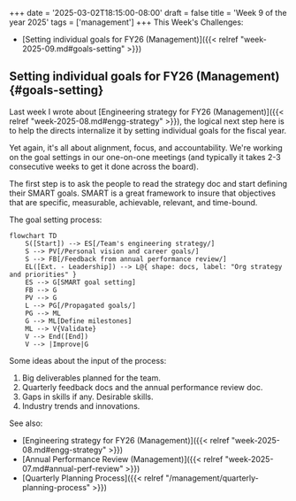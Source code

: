 +++
date = '2025-03-02T18:15:00-08:00'
draft = false
title = 'Week 9 of the year 2025'
tags = ['management']
+++
This Week's Challenges: 
- [Setting individual goals for FY26 (Management)]({{< relref "week-2025-09.md#goals-setting" >}})
<!--more-->

## Setting individual goals for FY26 (Management) {#goals-setting}

Last week I wrote about [Engineering strategy for FY26 (Management)]({{< relref "week-2025-08.md#engg-strategy" >}}), the logical next step here is to help the directs internalize it by setting individual goals for the fiscal year.

Yet again, it's all about alignment, focus, and accountability. We're working on the goal settings in our one-on-one meetings (and typically it takes 2-3 consecutive weeks to get it done across the board).

The first step is to ask the people to read the strategy doc and start defining their SMART goals. SMART is a great framework to insure that objectives that are specific, measurable, achievable, relevant, and time-bound.

The goal setting process:

```mermaid
flowchart TD
    S([Start]) --> ES[/Team's engineering strategy/]
    S --> PV[/Personal vision and career goals/]
    S --> FB[/Feedback from annual performance review/]
    EL([Ext. - Leadership]) --> L@{ shape: docs, label: "Org strategy and priorities" }
    ES --> G[SMART goal setting]
    FB --> G
    PV --> G
    L --> PG[/Propagated goals/]
    PG --> ML
    G --> ML[Define milestones]
    ML --> V{Validate}
    V --> End([End])
    V --> |Improve|G
```

Some ideas about the input of the process:
1. Big deliverables planned for the team.
2. Quarterly feedback docs and the annual performance review doc.
3. Gaps in skills if any. Desirable skills.
4. Industry trends and innovations.

See also:
- [Engineering strategy for FY26 (Management)]({{< relref "week-2025-08.md#engg-strategy" >}})
- [Annual Performance Review (Management)]({{< relref "week-2025-07.md#annual-perf-review" >}})
- [Quarterly Planning Process]({{< relref "/management/quarterly-planning-process" >}})